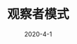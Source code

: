 ---
title: '观察者模式'
sitemap:
  exclude: false
  changefreq: hourly

date: 2020-4-1
tags:
- 设计模式
- 基础
---